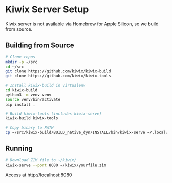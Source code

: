 # Kiwix Server Setup

Kiwix server is not available via Homebrew for Apple Silicon, so we build from source.

## Building from Source

```bash
# Clone repos
mkdir -p ~/src
cd ~/src
git clone https://github.com/kiwix/kiwix-build
git clone https://github.com/kiwix/kiwix-tools

# Install kiwix-build in virtualenv
cd kiwix-build
python3 -m venv venv
source venv/bin/activate
pip install .

# Build kiwix-tools (includes kiwix-serve)
kiwix-build kiwix-tools

# Copy binary to PATH
cp ~/src/kiwix-build/BUILD_native_dyn/INSTALL/bin/kiwix-serve ~/.local/bin/
```

## Running

```bash
# Download ZIM file to ~/kiwix/
kiwix-serve --port 8080 ~/kiwix/yourfile.zim
```

Access at http://localhost:8080
